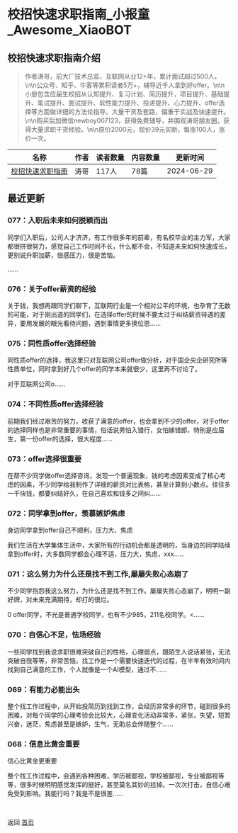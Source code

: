 # 校招快速求职指南_小报童_Awesome_XiaoBOT

## 校招快速求职指南介绍
> 作者涛哥，前大厂技术总监，互联网从业12+年，累计面试超过500人。\n\n公众号、知乎、牛客等累积读者5万+，辅导近千人拿到好offer。\n\n小册包含应届生校招从认知提升、复习计划、简历提升，项目提升、基础提升、笔试提升、面试提升、软性能力提升、投递提升、心力提升、offer选择等方面做详细的方法论指导。大量干货及套路，偏重于实战及快速提升。\n\n购买后加微信newboy007123，获得免费辅导，并围观涛哥朋友圈，获得大量求职干货经验。\n\n原价2000元，现价39元买断，每涨100人，涨价一次。  
  


|名称|作者|读者数量|内容数量|更新时间|
|---|---|---|---|---|
|[校招快速求职指南](https://xiaobot.net/p/newboy007123?refer=0b133df9-27dc-423b-8101-639049001c13)|涛哥|117人|78篇|2024-06-29|

## 最近更新
### 077：入职后未来如何脱颖而出

同学们入职后，公司人才济济，有工作很多年的前辈，有名校毕业的主力军，大家都很拼很努力，感觉自己工作时间不长，什么都不会，不知道未来如何快速成长，更别说升职加薪，倍感压力，很是苦恼。

......

### 076：关于offer薪资的经验

关于钱，我想再跟同学们聊下，互联网行业是一个相对公平的环境，也孕育了无数的可能，对于刚出道的同学们，在选择offer的时候不要太过于纠结薪资待遇的差异，要用发展的眼光看待问题，遇到事情更多换位思......

### 075：同性质offer选择经验

同性质offer的选择，我这里只对互联网公司offer做分析，对于国企央企研究所等性质单位，同时拿到好几个offer的同学本来就很少，这里再不讨论了。

对于互联网公司o......

### 074：不同性质offer选择经验

前期我们经过艰苦的努力，收获了满意的offer，也会拿到不少的offer，对于offer的选择同样也是非常重要的事情，俗话说男怕入错行，女怕嫁错郎，特别是应届生，第一份offer的选择，很大程度......

### 073：offer选择很重要

在帮不少同学做offer选择咨询，发现一个普遍现象，钱的考虑因素变成了核心考虑的因素，不少同学给我制作了详细的薪资对比表格，甚至计算到小数点。往往多一千块钱，都要纠结好久，在自己喜欢和钱多之间纠......

### 072：同学拿到offer，羡慕嫉妒焦虑

身边同学拿到offer自己不顺利，压力大、焦虑

我们生活在大学集体生活中，大家所有的行动机会都是透明的，当身边的同学陆续拿到offer时，大多数同学都会心理不适，压力大，焦虑，xxx......

### 071：这么努力为什么还是找不到工作,屡屡失败心态崩了

不少同学抱怨我这么努力，为什么还是找不到工作。屡屡失败心态崩了，明明一副好牌，对未来充满期待，却打的很烂。

0 offer同学，不光是普通学校同学，也有不少985，211名校同学。<......

### 070：自信心不足，怯场经验

一些同学找到我说求职很难突破自己的性格，心理弱点，跟陌生人说话紧张，无法突破自我等等，非常苦恼。找工作是一个需要快速迭代的过程，在半年有效时间内找到自己满意的工作，个人就像是一个AI模型，通过不......

### 069：有能力必能出头

整个找工作过程中，从开始投简历到找到工作，会经历非常多的环节，碰到很多的困难，对每个同学的心理考验会比较大，心理变化活动非常多，紧张，失望，短暂兴奋，迷茫，焦虑甚至是嫉妒，生气，无助总会伴随整个......

### 068：信息比黄金重要

信心比黄金更重要

整个找工作过程中，会遇到各种困难，学历被鄙视，学校被鄙视，专业被鄙视等等，很多时候明明感觉发挥的挺好，甚至莫名其妙的挂掉。一次次打击，自信心难免受到影响。我能行吗？我是不是很差......


<a href="https://github.com/Reno9527/awesome-xiaobot" style="color: white; text-decoration: none;">awesome-xiaobot</a>

返回 [首页](../README.md)
